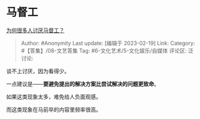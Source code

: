 # 马督工
[为何很多人讨厌马督工？](https://www.zhihu.com/question/548923462/answer/2900181067)

> Author: #Anonymity
> Last update: [编辑于 2023-02-19]
> Link:
> Category: #【答集】/08-文艺答集
> Tag: #6-文化艺术/5-文化娱乐/自媒体
> 评论区:
> 泛讨论:

谈不上讨厌，因为看得少。

一点建议是——**要避免提出的解决方案比尝试解决的问题更致命**。

如果这类现象太多，难免给人负面观感。

而这类现象在马前卒的内容里频率很高。
